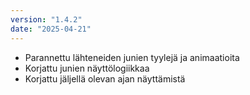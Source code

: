 ```yaml
---
version: "1.4.2"
date: "2025-04-21"
---
```


- Parannettu lähteneiden junien tyylejä ja animaatioita
- Korjattu junien näyttölogiikkaa
- Korjattu jäljellä olevan ajan näyttämistä


